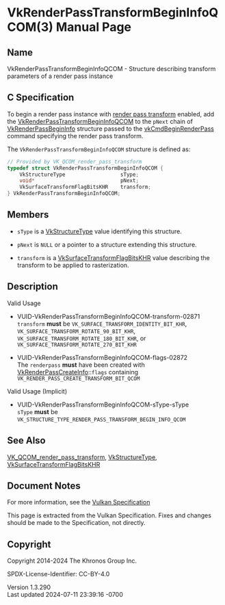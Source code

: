 # VkRenderPassTransformBeginInfoQCOM(3) Manual Page

## Name

VkRenderPassTransformBeginInfoQCOM - Structure describing transform
parameters of a render pass instance



## <a href="#_c_specification" class="anchor"></a>C Specification

To begin a render pass instance with <a
href="https://registry.khronos.org/vulkan/specs/1.3-extensions/html/vkspec.html#vertexpostproc-renderpass-transform"
target="_blank" rel="noopener">render pass transform</a> enabled, add
the
[VkRenderPassTransformBeginInfoQCOM](https://registry.khronos.org/vulkan/specs/1.3-extensions/man/html/VkRenderPassTransformBeginInfoQCOM.html)
to the `pNext` chain of
[VkRenderPassBeginInfo](https://registry.khronos.org/vulkan/specs/1.3-extensions/man/html/VkRenderPassBeginInfo.html) structure passed to
the [vkCmdBeginRenderPass](https://registry.khronos.org/vulkan/specs/1.3-extensions/man/html/vkCmdBeginRenderPass.html) command specifying
the render pass transform.

The `VkRenderPassTransformBeginInfoQCOM` structure is defined as:

``` c
// Provided by VK_QCOM_render_pass_transform
typedef struct VkRenderPassTransformBeginInfoQCOM {
    VkStructureType                  sType;
    void*                            pNext;
    VkSurfaceTransformFlagBitsKHR    transform;
} VkRenderPassTransformBeginInfoQCOM;
```

## <a href="#_members" class="anchor"></a>Members

- `sType` is a [VkStructureType](https://registry.khronos.org/vulkan/specs/1.3-extensions/man/html/VkStructureType.html) value identifying
  this structure.

- `pNext` is `NULL` or a pointer to a structure extending this
  structure.

- `transform` is a
  [VkSurfaceTransformFlagBitsKHR](https://registry.khronos.org/vulkan/specs/1.3-extensions/man/html/VkSurfaceTransformFlagBitsKHR.html)
  value describing the transform to be applied to rasterization.

## <a href="#_description" class="anchor"></a>Description

Valid Usage

- <a href="#VUID-VkRenderPassTransformBeginInfoQCOM-transform-02871"
  id="VUID-VkRenderPassTransformBeginInfoQCOM-transform-02871"></a>
  VUID-VkRenderPassTransformBeginInfoQCOM-transform-02871  
  `transform` **must** be `VK_SURFACE_TRANSFORM_IDENTITY_BIT_KHR`,
  `VK_SURFACE_TRANSFORM_ROTATE_90_BIT_KHR`,
  `VK_SURFACE_TRANSFORM_ROTATE_180_BIT_KHR`, or
  `VK_SURFACE_TRANSFORM_ROTATE_270_BIT_KHR`

- <a href="#VUID-VkRenderPassTransformBeginInfoQCOM-flags-02872"
  id="VUID-VkRenderPassTransformBeginInfoQCOM-flags-02872"></a>
  VUID-VkRenderPassTransformBeginInfoQCOM-flags-02872  
  The `renderpass` **must** have been created with
  [VkRenderPassCreateInfo](https://registry.khronos.org/vulkan/specs/1.3-extensions/man/html/VkRenderPassCreateInfo.html)::`flags`
  containing `VK_RENDER_PASS_CREATE_TRANSFORM_BIT_QCOM`

Valid Usage (Implicit)

- <a href="#VUID-VkRenderPassTransformBeginInfoQCOM-sType-sType"
  id="VUID-VkRenderPassTransformBeginInfoQCOM-sType-sType"></a>
  VUID-VkRenderPassTransformBeginInfoQCOM-sType-sType  
  `sType` **must** be
  `VK_STRUCTURE_TYPE_RENDER_PASS_TRANSFORM_BEGIN_INFO_QCOM`

## <a href="#_see_also" class="anchor"></a>See Also

[VK_QCOM_render_pass_transform](https://registry.khronos.org/vulkan/specs/1.3-extensions/man/html/VK_QCOM_render_pass_transform.html),
[VkStructureType](https://registry.khronos.org/vulkan/specs/1.3-extensions/man/html/VkStructureType.html),
[VkSurfaceTransformFlagBitsKHR](https://registry.khronos.org/vulkan/specs/1.3-extensions/man/html/VkSurfaceTransformFlagBitsKHR.html)

## <a href="#_document_notes" class="anchor"></a>Document Notes

For more information, see the <a
href="https://registry.khronos.org/vulkan/specs/1.3-extensions/html/vkspec.html#VkRenderPassTransformBeginInfoQCOM"
target="_blank" rel="noopener">Vulkan Specification</a>

This page is extracted from the Vulkan Specification. Fixes and changes
should be made to the Specification, not directly.

## <a href="#_copyright" class="anchor"></a>Copyright

Copyright 2014-2024 The Khronos Group Inc.

SPDX-License-Identifier: CC-BY-4.0

Version 1.3.290  
Last updated 2024-07-11 23:39:16 -0700
